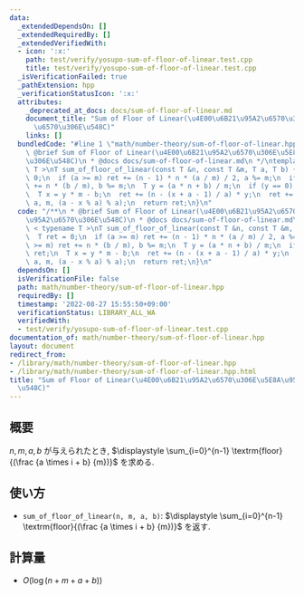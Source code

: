 ```yaml
---
data:
  _extendedDependsOn: []
  _extendedRequiredBy: []
  _extendedVerifiedWith:
  - icon: ':x:'
    path: test/verify/yosupo-sum-of-floor-of-linear.test.cpp
    title: test/verify/yosupo-sum-of-floor-of-linear.test.cpp
  _isVerificationFailed: true
  _pathExtension: hpp
  _verificationStatusIcon: ':x:'
  attributes:
    _deprecated_at_docs: docs/sum-of-floor-of-linear.md
    document_title: "Sum of Floor of Linear(\u4E00\u6B21\u95A2\u6570\u306E\u5E8A\u95A2\
      \u6570\u306E\u548C)"
    links: []
  bundledCode: "#line 1 \"math/number-theory/sum-of-floor-of-linear.hpp\"\n/**\n *\
    \ @brief Sum of Floor of Linear(\u4E00\u6B21\u95A2\u6570\u306E\u5E8A\u95A2\u6570\
    \u306E\u548C)\n * @docs docs/sum-of-floor-of-linear.md\n */\ntemplate < typename\
    \ T >\nT sum_of_floor_of_linear(const T &n, const T &m, T a, T b) {\n  T ret =\
    \ 0;\n  if (a >= m) ret += (n - 1) * n * (a / m) / 2, a %= m;\n  if (b >= m) ret\
    \ += n * (b / m), b %= m;\n  T y = (a * n + b) / m;\n  if (y == 0) return ret;\n\
    \  T x = y * m - b;\n  ret += (n - (x + a - 1) / a) * y;\n  ret += sum_of_floor_of_linear(y,\
    \ a, m, (a - x % a) % a);\n  return ret;\n}\n"
  code: "/**\n * @brief Sum of Floor of Linear(\u4E00\u6B21\u95A2\u6570\u306E\u5E8A\
    \u95A2\u6570\u306E\u548C)\n * @docs docs/sum-of-floor-of-linear.md\n */\ntemplate\
    \ < typename T >\nT sum_of_floor_of_linear(const T &n, const T &m, T a, T b) {\n\
    \  T ret = 0;\n  if (a >= m) ret += (n - 1) * n * (a / m) / 2, a %= m;\n  if (b\
    \ >= m) ret += n * (b / m), b %= m;\n  T y = (a * n + b) / m;\n  if (y == 0) return\
    \ ret;\n  T x = y * m - b;\n  ret += (n - (x + a - 1) / a) * y;\n  ret += sum_of_floor_of_linear(y,\
    \ a, m, (a - x % a) % a);\n  return ret;\n}\n"
  dependsOn: []
  isVerificationFile: false
  path: math/number-theory/sum-of-floor-of-linear.hpp
  requiredBy: []
  timestamp: '2022-08-27 15:55:50+09:00'
  verificationStatus: LIBRARY_ALL_WA
  verifiedWith:
  - test/verify/yosupo-sum-of-floor-of-linear.test.cpp
documentation_of: math/number-theory/sum-of-floor-of-linear.hpp
layout: document
redirect_from:
- /library/math/number-theory/sum-of-floor-of-linear.hpp
- /library/math/number-theory/sum-of-floor-of-linear.hpp.html
title: "Sum of Floor of Linear(\u4E00\u6B21\u95A2\u6570\u306E\u5E8A\u95A2\u6570\u306E\
  \u548C)"
---
```

## 概要

$n, m, a, b$ が与えられたとき, $\displaystyle \sum_{i=0}^{n-1} \textrm{floor}{(\frac {a \times i + b} {m})}$ を求める.

## 使い方

* `sum_of_floor_of_linear(n, m, a, b)`: $\displaystyle \sum_{i=0}^{n-1} \textrm{floor}{(\frac {a \times i + b} {m})}$ を返す.

## 計算量

* $O(\log (n + m + a + b))$
